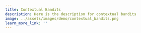 ```yaml
---
title: Contextual Bandits
description: Here is the description for contextual bandits
image: ../assets/images/demo/contextual_bandits.png
learn_more_link: ''
---
```

